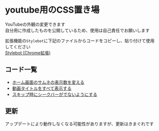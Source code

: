 # youtube用のCSS置き場  
YouTubeの外観の変更できます  
自分用に作成したものを公開しているため、使用は自己責任でお願いします

拡張機能の`Stylebot`に下記のファイルからコードをコピーし、貼り付けて使用してください  
[Stylebot (Chrome拡張)](https://chromewebstore.google.com/detail/stylebot/oiaejidbmkiecgbjeifoejpgmdaleoha?hl=ja)

## コード一覧
+ [ホーム画面のサムネの表示数を変える](https://github.com/koseiccc/CSS_YouTube/blob/main/HomeGrid.txt)
+ [動画タイトルをすべて表示する](https://github.com/koseiccc/CSS_YouTube/blob/main/FullTitle.txt)
+ [スキップ時にシークバーがでないようにする](https://github.com/cccase/CSS_YouTube/blob/main/HideUIOnSkip.txt)


## 更新
アップデートにより動作しなくなる可能性がありますが、更新はきまぐれです
